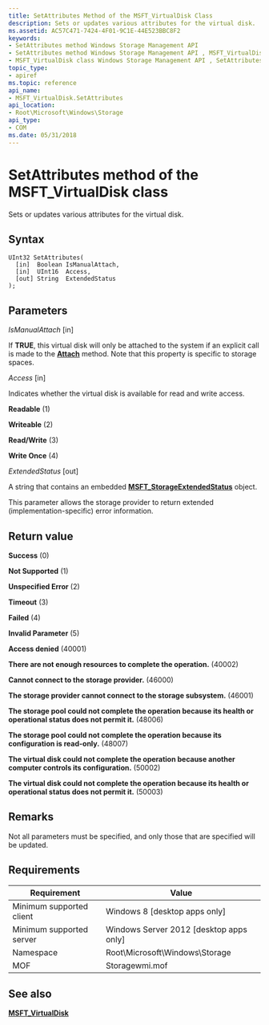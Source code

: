 ```yaml
---
title: SetAttributes Method of the MSFT_VirtualDisk Class
description: Sets or updates various attributes for the virtual disk.
ms.assetid: AC57C471-7424-4F01-9C1E-44E523BBC8F2
keywords:
- SetAttributes method Windows Storage Management API
- SetAttributes method Windows Storage Management API , MSFT_VirtualDisk class
- MSFT_VirtualDisk class Windows Storage Management API , SetAttributes method
topic_type:
- apiref
ms.topic: reference
api_name:
- MSFT_VirtualDisk.SetAttributes
api_location:
- Root\Microsoft\Windows\Storage
api_type:
- COM
ms.date: 05/31/2018
---
```


# SetAttributes method of the MSFT\_VirtualDisk class

Sets or updates various attributes for the virtual disk.

## Syntax


```mof
UInt32 SetAttributes(
  [in]  Boolean IsManualAttach,
  [in]  UInt16  Access,
  [out] String  ExtendedStatus
);
```



## Parameters

 

*IsManualAttach* \[in\]
 

If **TRUE**, this virtual disk will only be attached to the system if an explicit call is made to the [**Attach**](msft-virtualdisk-attach.md) method. Note that this property is specific to storage spaces.

 

*Access* \[in\]
 

Indicates whether the virtual disk is available for read and write access.

 

<span id="Readable"></span><span id="readable"></span><span id="READABLE"></span>**Readable** (1)
 

<span id="Writeable"></span><span id="writeable"></span><span id="WRITEABLE"></span>**Writeable** (2)
 

<span id="Read_Write"></span><span id="read_write"></span><span id="READ_WRITE"></span>**Read/Write** (3)
 

<span id="Write_Once"></span><span id="write_once"></span><span id="WRITE_ONCE"></span>**Write Once** (4)
   

*ExtendedStatus* \[out\]
 

A string that contains an embedded [**MSFT\_StorageExtendedStatus**](msft-storageextendedstatus.md) object.

This parameter allows the storage provider to return extended (implementation-specific) error information.

 

## Return value

 

**Success** (0)
 

**Not Supported** (1)
 

**Unspecified Error** (2)
 

**Timeout** (3)
 

**Failed** (4)
 

**Invalid Parameter** (5)
 

**Access denied** (40001)
 

**There are not enough resources to complete the operation.** (40002)
 

**Cannot connect to the storage provider.** (46000)
 

**The storage provider cannot connect to the storage subsystem.** (46001)
 

**The storage pool could not complete the operation because its health or operational status does not permit it.** (48006)
 

**The storage pool could not complete the operation because its configuration is read-only.** (48007)
 

**The virtual disk could not complete the operation because another computer controls its configuration.** (50002)
 

**The virtual disk could not complete the operation because its health or operational status does not permit it.** (50003)
 

## Remarks

Not all parameters must be specified, and only those that are specified will be updated.

## Requirements



| Requirement | Value |
|-------------------------------------|-------------------------------------------------------------------------------------------|
| Minimum supported client | Windows 8 \[desktop apps only\]                                                |
| Minimum supported server | Windows Server 2012 \[desktop apps only\]                                      |
| Namespace                | Root\\Microsoft\\Windows\\Storage                                              |
| MOF                      |  Storagewmi.mof  |



## See also

 

[**MSFT\_VirtualDisk**](msft-virtualdisk.md)
 

 

 





